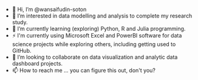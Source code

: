 - 👋 Hi, I’m @wansaifudin-soton
- 👀 I’m interested in data modelling and analysis to complete my research study.
- 🌱 I’m currently learning (exploring) Python, R and Julia programming.
- :zap: I'm currently using Microsoft Excel and PowerBI software for data science projects while exploring others, including getting used to GitHub.
- 💞️ I’m looking to collaborate on data visualization and analytic data dashboard projects.
- 📫 How to reach me ... you can figure this out, don't you?

<!---
wansaifudin-soton/wansaifudin-soton is a ✨ special ✨ repository because its `README.md` (this file) appears on your GitHub profile.
You can click the Preview link to take a look at your changes.
--->
